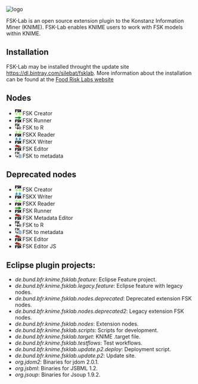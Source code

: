![logo](https://foodrisklabs.bfr.bund.de/wp-content/uploads/2015/02/FSKlab7-1.png "FSK-Lab")

FSK-Lab is an open source extension plugin to the Konstanz Information Miner
(KNIME). FSK-Lab enables KNIME users to work with FSK models within KNIME.

## Installation
FSK-Lab may be installed throught the update site <https://dl.bintray.com/silebat/fsklab>. More information about the installation can be found at the [Food Risk Labs website](https://foodrisklabs.bfr.bund.de/index.php/fsk-lab/)

## Nodes
- ![](de.bund.bfr.knime.fsklab.nodes/src/de/bund/bfr/knime/fsklab/nodes/Creator.png) FSK Creator
- ![](de.bund.bfr.knime.fsklab.nodes/src/de/bund/bfr/knime/fsklab/nodes/Runner.png) FSK Runner
- ![](de.bund.bfr.knime.fsklab.nodes/src/de/bund/bfr/knime/fsklab/nodes/FSK2R.png) FSK to R
- ![](de.bund.bfr.knime.fsklab.nodes/src/de/bund/bfr/knime/fsklab/nodes/Reader.png) FSKX Reader
- ![](de.bund.bfr.knime.fsklab.nodes/src/de/bund/bfr/knime/fsklab/nodes/Writer.png) FSKX Writer
- ![](de.bund.bfr.knime.fsklab.nodes/src/de/bund/bfr/knime/fsklab/nodes/Editor.png) FSK Editor
- ![](de.bund.bfr.knime.fsklab.nodes/src/de/bund/bfr/knime/fsklab/nodes/fsk2metadata.png) FSK to metadata

## Deprecated nodes
- ![](de.bund.bfr.knime.fsklab.nodes.deprecated/src/de/bund/bfr/knime/fsklab/nodes/creator/FskCreator.png) FSK Creator
- ![](de.bund.bfr.knime.fsklab.nodes.deprecated/src/de/bund/bfr/knime/fsklab/nodes/writer/FskxWriter.png) FSKX Writer
- ![](de.bund.bfr.knime.fsklab.nodes.deprecated/src/de/bund/bfr/knime/fsklab/nodes/reader/FskxReader.png) FSKX Reader
- ![](de.bund.bfr.knime.fsklab.nodes.deprecated/src/de/bund/bfr/knime/fsklab/nodes/runner/FskRunner.png) FSK Runner
- ![](de.bund.bfr.knime.fsklab.nodes.deprecated/src/de/bund/bfr/knime/fsklab/nodes/metadataeditor/FskEditor.png) FSK Metadata Editor
- ![](de.bund.bfr.knime.fsklab.nodes.deprecated/src/de/bund/bfr/knime/fsklab/nodes/fsk2r/fsk2r.png) FSK to R
- ![](de.bund.bfr.knime.fsklab.nodes.deprecated/src/de/bund/bfr/knime/fsklab/nodes/fsk2metadata/fsk2metadata.png) FSK to metadata
- ![](de.bund.bfr.knime.fsklab.nodes.deprecated/src/de/bund/bfr/knime/fsklab/nodes/editor/FskEditor.png) FSK Editor
- ![](de.bund.bfr.knime.fsklab.nodes.deprecated/src/de/bund/bfr/knime/fsklab/nodes/editor/js/FskEditor.png) FSK Editor JS

## Eclipse plugin projects:
- *de.bund.bfr.knime.fsklab.feature*: Eclipse Feature project.
- *de.bund.bfr.knime.fsklab.legacy.feature*: Eclipse feature with legacy nodes.
- *de.bund.bfr.knime.fsklab.nodes.deprecated*: Deprecated extension FSK nodes.
- *de.bund.bfr.knime.fsklab.nodes.deprecated2*: Legacy extension FSK nodes.
- *de.bund.bfr.knime.fsklab.nodes*: Extension nodes.
- *de.bund.bfr.knime.fsklab.scripts*: Scripts for development.
- *de.bund.bfr.knime.fsklab.target*: KNIME .target file.
- *de.bund.bfr.knime.fsklab.testflows*: Test workflows.
- *de.bund.bfr.knime.fsklab.update.p2.deploy*: Deployment script.
- *de.bund.bfr.knime.fsklab.update.p2*: Update site.
- *org.jdom2*: Binaries for jdom 2.0.1.
- *org.jsbml*: Binaries for JSBML 1.2.
- *org.jsoup*: Binaries for Jsoup 1.9.2.
